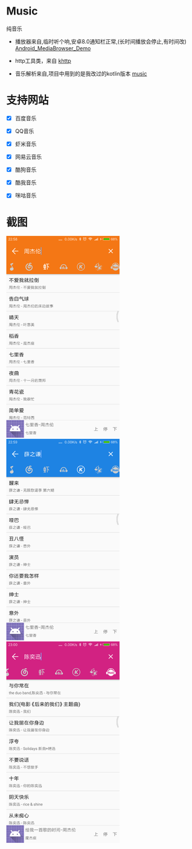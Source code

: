 # Music
纯音乐

- 播放器来自,临时听个响,安卓8.0通知栏正常,(长时间播放会停止,有时间改)
[Android_MediaBrowser_Demo](https://github.com/xiaxveliang/Android_MediaBrowser_Demo)

- http工具类，来自
[khttp](https://github.com/jkcclemens/khttp)

- 音乐解析来自,项目中用到的是我改过的kotlin版本
[music](https://github.com/maicong/music)

# 支持网站
- [x] 百度音乐
- [x] QQ音乐
- [x] 虾米音乐
- [x] 网易云音乐
- [x] 酷狗音乐
- [x] 酷我音乐
- [x] 咪咕音乐


# 截图
<p>
<img src="screenshots/device1.png" width="300px"/>
<img src="screenshots/device2.png" width="300px"/>
<img src="screenshots/device3.png" width="300px"/>
</p>